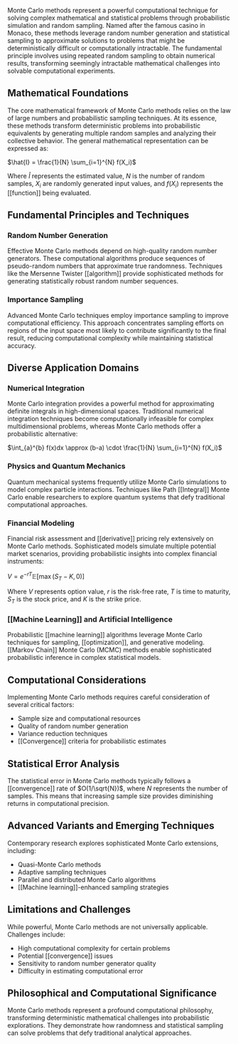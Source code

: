 Monte Carlo methods represent a powerful computational technique for solving complex mathematical and statistical problems through probabilistic simulation and random sampling. Named after the famous casino in Monaco, these methods leverage random number generation and statistical sampling to approximate solutions to problems that might be deterministically difficult or computationally intractable. The fundamental principle involves using repeated random sampling to obtain numerical results, transforming seemingly intractable mathematical challenges into solvable computational experiments.

## Mathematical Foundations

The core mathematical framework of Monte Carlo methods relies on the law of large numbers and probabilistic sampling techniques. At its essence, these methods transform deterministic problems into probabilistic equivalents by generating multiple random samples and analyzing their collective behavior. The general mathematical representation can be expressed as:

$\hat{I} = \frac{1}{N} \sum_{i=1}^{N} f(X_i)$

Where $\hat{I}$ represents the estimated value, $N$ is the number of random samples, $X_i$ are randomly generated input values, and $f(X_i)$ represents the [[function]] being evaluated.

## Fundamental Principles and Techniques

### Random Number Generation

Effective Monte Carlo methods depend on high-quality random number generators. These computational algorithms produce sequences of pseudo-random numbers that approximate true randomness. Techniques like the Mersenne Twister [[algorithm]] provide sophisticated methods for generating statistically robust random number sequences.

### Importance Sampling

Advanced Monte Carlo techniques employ importance sampling to improve computational efficiency. This approach concentrates sampling efforts on regions of the input space most likely to contribute significantly to the final result, reducing computational complexity while maintaining statistical accuracy.

## Diverse Application Domains

### Numerical Integration

Monte Carlo integration provides a powerful method for approximating definite integrals in high-dimensional spaces. Traditional numerical integration techniques become computationally infeasible for complex multidimensional problems, whereas Monte Carlo methods offer a probabilistic alternative:

$\int_{a}^{b} f(x)dx \approx (b-a) \cdot \frac{1}{N} \sum_{i=1}^{N} f(X_i)$

### Physics and Quantum Mechanics

Quantum mechanical systems frequently utilize Monte Carlo simulations to model complex particle interactions. Techniques like Path [[Integral]] Monte Carlo enable researchers to explore quantum systems that defy traditional computational approaches.

### Financial Modeling

Financial risk assessment and [[derivative]] pricing rely extensively on Monte Carlo methods. Sophisticated models simulate multiple potential market scenarios, providing probabilistic insights into complex financial instruments:

$V = e^{-rT} \mathbb{E}[\max(S_T - K, 0)]$

Where $V$ represents option value, $r$ is the risk-free rate, $T$ is time to maturity, $S_T$ is the stock price, and $K$ is the strike price.

### [[Machine Learning]] and Artificial Intelligence

Probabilistic [[machine learning]] algorithms leverage Monte Carlo techniques for sampling, [[optimization]], and generative modeling. [[Markov Chain]] Monte Carlo (MCMC) methods enable sophisticated probabilistic inference in complex statistical models.

## Computational Considerations

Implementing Monte Carlo methods requires careful consideration of several critical factors:

- Sample size and computational resources
- Quality of random number generation
- Variance reduction techniques
- [[Convergence]] criteria for probabilistic estimates

## Statistical Error Analysis

The statistical error in Monte Carlo methods typically follows a [[convergence]] rate of $O(1/\sqrt{N})$, where $N$ represents the number of samples. This means that increasing sample size provides diminishing returns in computational precision.

## Advanced Variants and Emerging Techniques

Contemporary research explores sophisticated Monte Carlo extensions, including:

- Quasi-Monte Carlo methods
- Adaptive sampling techniques
- Parallel and distributed Monte Carlo algorithms
- [[Machine learning]]-enhanced sampling strategies

## Limitations and Challenges

While powerful, Monte Carlo methods are not universally applicable. Challenges include:

- High computational complexity for certain problems
- Potential [[convergence]] issues
- Sensitivity to random number generator quality
- Difficulty in estimating computational error

## Philosophical and Computational Significance

Monte Carlo methods represent a profound computational philosophy, transforming deterministic mathematical challenges into probabilistic explorations. They demonstrate how randomness and statistical sampling can solve problems that defy traditional analytical approaches.